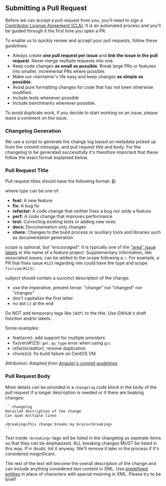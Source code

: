 ## Submitting a Pull Request

Before we can accept a pull request from you, you'll need to sign a [Contributor License Agreement (CLA)](https://gist.github.com/bryphe/bf98297731dd69b9b580ca1d7fd2b90e). It is an automated process and you'll be guided through it the first time you open a PR.

To enable us to quickly review and accept your pull requests, follow these guidelines:

* Always create **one pull request per issue** and **link the issue in the pull request**. Never merge multiple requests into one.
* Keep code changes **as small as possible**. Break large PRs or features into smaller, incremental PRs where possible.
* Make our maintainer's life easy and keep changes **as simple as possible**.
* Avoid pure formatting changes for code that has not been otherwise modified.
* Include tests whenever possible
* Include benchmarks whenever possible.

To avoid duplicate work, if you decide to start working on an issue, please leave a comment on the issue.

### Changelog Generation

We use a script to generate the change log based on metadata picked up from the commit message, and pull request title and body. For the changelog to be generated successfully it's therefore important that these follow the exact format explained below.

### Pull Request Title

Pull request titles should have the following format:
    **<type>(<scope>): <subject>**

where _type_ can be one of:

* **feat:** A new feature
* **fix:** A bug fix
* **refactor:** A code change that neither fixes a bug nor adds a feature
* **perf:** A code change that improves performance
* **test:** Correcting existing tests or adding new ones
* **docs:** Documentation only changes
* **chore:** Changes to the build process or auxiliary tools and libraries such as documentation generation

_scope_ is optional, but "encouraged". It is typically one of the ["area" issue labels](https://github.com/onivim/oni2/labels?utf8=%E2%9C%93&q=A+-) or the name of a feature project. Supplementary information, like associated issues, can be added to the scope following a `/`. For example, a PR that fixes issue `#123` regarding vim could have the type and scope `fix(vim/#123)`.

_subject_ should contain a succinct description of the change:

* use the imperative, present tense: "change" not "changed" nor "changes"
* don't capitalize the first letter
* no dot (.) at the end

Do NOT add temporary tags like `[WIP]` to the title. Use GitHub's draft function and/or labels.

Some examples:

* feat(scm): add support for multiple providers
* fix(vim/#123): `get_op_type` error when using `gcc`
* refactor(editor): remove duplication
* chore(ci): fix build failure on CentOS VM

_Attribution: Adapted from [Angular's commit guidelines](https://github.com/angular/angular.js/blob/master/DEVELOPERS.md#commit-message-format)_

### Pull Request Body

More details can be provided in a `changelog` code block in the body of the pull request if a longer description is needed or if there are beaking changes:

    ```changelog
    Detailed description of the change
    Can span multiple lines

    <breaking>This change breaks my brain</breaking>
    ```

Text inside `<breaking>` tags will be listed in the changelog as seperate items so that they can be emphasized. ALL breaking changes MUST be listed in this way. If in doubt, list it anyway. We'll remove it later in the process if it's considered insignificant.

The rest of the text will become the overall description of the change and can include anything considered text content in XML. Use [predefined entities](https://en.wikipedia.org/wiki/List_of_XML_and_HTML_character_entity_references#Predefined_entities_in_XML) in place of characters with special meaning in XML. Please try to be brief!